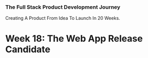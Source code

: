 ### The Full Stack Product Development Journey
Creating A Product From Idea To Launch In 20 Weeks.

# Week 18: The Web App Release Candidate
